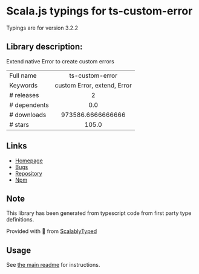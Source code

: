 
# Scala.js typings for ts-custom-error

Typings are for version 3.2.2

## Library description:
Extend native Error to create custom errors

|                    |                 |
| ------------------ | :-------------: |
| Full name          | ts-custom-error |
| Keywords           | custom Error, extend, Error |
| # releases         | 2 |
| # dependents       | 0.0 |
| # downloads        | 973586.6666666666 |
| # stars            | 105.0 |

## Links
- [Homepage](https://github.com/adriengibrat/ts-custom-error#readme)
- [Bugs](https://github.com/adriengibrat/ts-custom-error/issues)
- [Repository](https://github.com/adriengibrat/ts-custom-error)
- [Npm](https://www.npmjs.com/package/ts-custom-error)
    


## Note
This library has been generated from typescript code from first party type definitions.

Provided with :purple_heart: from [ScalablyTyped](https://github.com/oyvindberg/ScalablyTyped)

## Usage
See [the main readme](../../readme.md) for instructions.



